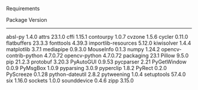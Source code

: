 Requirements

Package               Version
--------------------- --------
absl-py               1.4.0
attrs                 23.1.0
cffi                  1.15.1
contourpy             1.0.7
cvzone                1.5.6
cycler                0.11.0
flatbuffers           23.3.3
fonttools             4.39.3
importlib-resources   5.12.0
kiwisolver            1.4.4
matplotlib            3.7.1
mediapipe             0.9.3.0
MouseInfo             0.1.3
numpy                 1.24.2
opencv-contrib-python 4.7.0.72
opencv-python         4.7.0.72
packaging             23.1
Pillow                9.5.0
pip                   21.2.3
protobuf              3.20.3
PyAutoGUI             0.9.53
pycparser             2.21
PyGetWindow           0.0.9
PyMsgBox              1.0.9
pyparsing             3.0.9
pyperclip             1.8.2
PyRect                0.2.0
PyScreeze             0.1.28
python-dateutil       2.8.2
pytweening            1.0.4
setuptools            57.4.0
six                   1.16.0
sockets               1.0.0
sounddevice           0.4.6
zipp                  3.15.0
